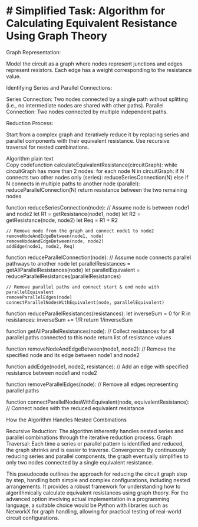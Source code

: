 # # Simplified Task: Algorithm for Calculating Equivalent Resistance Using Graph Theory

Graph Representation:

Model the circuit as a graph where nodes represent junctions and edges represent resistors.
Each edge has a weight corresponding to the resistance value.

Identifying Series and Parallel Connections:

Series Connection: Two nodes connected by a single path without splitting (i.e., no intermediate nodes are shared with other paths).
Parallel Connection: Two nodes connected by multiple independent paths.

Reduction Process:

Start from a complex graph and iteratively reduce it by replacing series and parallel components with their equivalent resistance.
Use recursive traversal for nested combinations.

Algorithm plain
text  
Copy codefunction calculateEquivalentResistance(circuitGraph):
    while circuitGraph has more than 2 nodes:
        for each node N in circuitGraph:
            if N connects two other nodes only (series):
                reduceSeriesConnection(N)
            else if N connects in multiple paths to another node (parallel):
                reduceParallelConnection(N)
    return resistance between the two remaining nodes

function reduceSeriesConnection(node):
    // Assume node is between node1 and node2
    let R1 = getResistance(node1, node)
    let R2 = getResistance(node, node2)
    let Req = R1 + R2
    
    // Remove node from the graph and connect node1 to node2
    removeNodeAndEdgeBetween(node1, node)
    removeNodeAndEdgeBetween(node, node2)
    addEdge(node1, node2, Req)

function reduceParallelConnection(node):
    // Assume node connects parallel pathways to another node
    let parallelResistances = getAllParallelResistances(node)
    let parallelEquivalent = reduceParallelResistances(parallelResistances)
    
    // Remove parallel paths and connect start & end node with parallelEquivalent
    removeParallelEdges(node)
    connectParallelNodesWithEquivalent(node, parallelEquivalent)

function reduceParallelResistances(resistances):
    let inverseSum = 0
    for R in resistances:
        inverseSum += 1/R
    return 1/inverseSum

function getAllParallelResistances(node):
    // Collect resistances for all parallel paths connected to this node
    return list of resistance values

function removeNodeAndEdgeBetween(node1, node2):
    // Remove the specified node and its edge between node1 and node2

function addEdge(node1, node2, resistance):
    // Add an edge with specified resistance between node1 and node2

function removeParallelEdges(node):
    // Remove all edges representing parallel paths

function connectParallelNodesWithEquivalent(node, equivalentResistance):
    // Connect nodes with the reduced equivalent resistance

How the Algorithm Handles Nested Combinations

Recursive Reduction: The algorithm inherently handles nested series and parallel combinations through the iterative reduction process.
Graph Traversal: Each time a series or parallel pattern is identified and reduced, the graph shrinks and is easier to traverse.
Convergence: By continuously reducing series and parallel components, the graph eventually simplifies to only two nodes connected by a single equivalent resistance.

This pseudocode outlines the approach for reducing the circuit graph step by step, handling both simple and complex configurations, including nested arrangements. It provides a robust framework for understanding how to algorithmically calculate equivalent resistances using graph theory.
For the advanced option involving actual implementation in a programming language, a suitable choice would be Python with libraries such as NetworkX for graph handling, allowing for practical testing of real-world circuit configurations.
